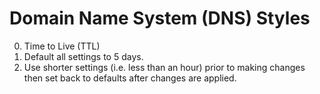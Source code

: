 # Domain Name System (DNS) Styles

0. Time to Live (TTL)
  0. Default all settings to 5 days.
  0. Use shorter settings (i.e. less than an hour) prior to making changes then set back to defaults after changes
     are applied.
